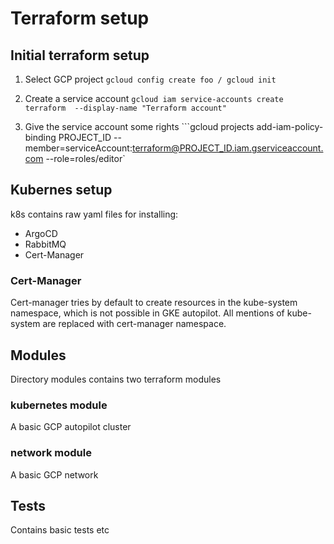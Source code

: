 # Terraform setup

## Initial terraform setup 
1. Select GCP project
```gcloud config create foo / gcloud init ```
2. Create a service account
```gcloud iam service-accounts create terraform  --display-name "Terraform account"```

3. Give the service account some rights
```gcloud projects add-iam-policy-binding PROJECT_ID --member=serviceAccount:terraform@PROJECT_ID.iam.gserviceaccount.com --role=roles/editor`

## Kubernes setup

k8s contains raw yaml files for installing:
- ArgoCD
- RabbitMQ
- Cert-Manager

### Cert-Manager
Cert-manager tries by default to create resources in the kube-system namespace, which is not possible in GKE autopilot.
All mentions of kube-system are replaced with cert-manager namespace.

## Modules

Directory modules contains two terraform modules

### kubernetes module

A basic GCP autopilot cluster

### network module

A basic GCP network

## Tests

Contains basic tests etc
